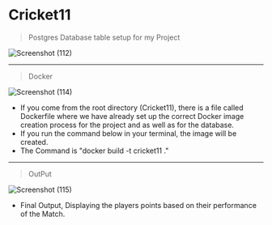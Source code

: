 # Cricket11
> Postgres Database table setup for my Project 

![Screenshot (112)](https://github.com/Abishek-R182/Cricket11/assets/113702399/30ed00ec-5cbf-4908-9504-482785d3d740)

----
> Docker

![Screenshot (114)](https://github.com/Abishek-R182/Cricket11/assets/113702399/5dc9539a-2939-4b47-a87f-cbc91a0d1749)
- If you come from the root directory (Cricket11), there is a file called Dockerfile where we have already set up the correct Docker image creation process for the project and as well as for the database.
- If you run the command below in your terminal, the image will be created.
-  The Command is "docker build -t cricket11 ."


----
>OutPut
> 
![Screenshot (115)](https://github.com/Abishek-R182/Cricket11/assets/113702399/a9740bd1-f858-4365-9e66-c1a03b83b1ef)
- Final Output, Displaying the players points based on their performance of the Match.